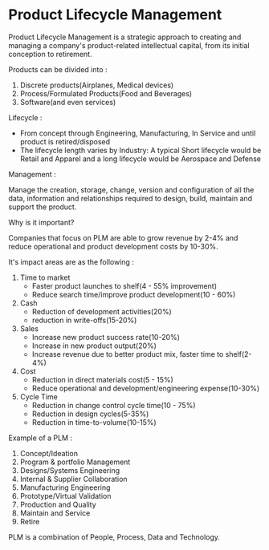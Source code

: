 # Product Lifecycle Management

Product Lifecycle Management is a strategic approach to creating and managing a company's product-related intellectual capital, from its initial conception to retirement.

Products can be divided into :

1. Discrete products(Airplanes, Medical devices)
2. Process/Formulated Products(Food and Beverages)
3. Software(and even services)

Lifecycle :

* From concept through Engineering, Manufacturing, In Service and until product is retired/disposed
* The lifecycle length varies by Industry: A typical Short lifecycle would be Retail and Apparel and a long lifecycle would be Aerospace and Defense

Management :

Manage the creation, storage, change, version and configuration of all the data, information and relationships required to design, build, maintain and support the product.


Why is it important?

Companies that focus on PLM are able to grow revenue by 2-4% and reduce operational and product development costs by 10-30%.

It's impact areas are as the following :

1. Time to market
    - Faster product launches to shelf(4 - 55% improvement)
    - Reduce search time/improve product development(10 - 60%)
2. Cash
    - Reduction of development activities(20%)
    - reduction in write-offs(15-20%)
3. Sales
    - Increase new product success rate(10-20%)
    - Increase in new product output(20%)
    - Increase revenue due to better product mix, faster time to shelf(2-4%)
4. Cost
    - Reduction in direct materials cost(5 - 15%)
    - Reduce operational and development/engineering expense(10-30%)
5. Cycle Time
    - Reduction in change control cycle time(10 - 75%)
    - Reduction in design cycles(5-35%)
    - Reduction in time-to-volume(10-15%)

Example of a PLM :

1. Concept/Ideation
2. Program & portfolio Management
3. Designs/Systems Engineering
4. Internal & Supplier Collaboration
5. Manufacturing Engineering
6. Prototype/Virtual Validation
7. Production and Quality
8. Maintain and Service
9. Retire

PLM is a combination of People, Process, Data and Technology.

